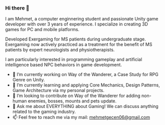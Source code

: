 ### Hi there 👋

I am Mehmet, a computer enginnering student and passionate Unity game developer with over 3 years of experience. I specialize in creating 3D games for PC and mobile platforms.

Developed Exergaming for MS patients during undergraduate stage. Exergaming now actively practiced as a treatment for the benefit of MS patients by expert neurologists and physiotherapists.

I am particularly interested in programming gameplay and artificial intelligence based NPC behaviors in game development.

- 🔭 I’m currently working on Way of the Wanderer, a Case Study for RPG Genre on Unity.
- 🌱 I’m currently learning and applying Core Mechanics, Design Patterns, Game Architecture via my personal projects.
- 👯 I’m looking to contribute on Way of the Wanderer for adding non-human enemies, bosses, mounts and pets update.
- 💬 Ask me about EVERYTHING about Gaming! We can discuss anything related to the gaming industry.
- 📫 Feel free to reach me via my mail: mehmetgecen06@gmail.com


<!--
**mehmetgecen/mehmetgecen** is a ✨ _special_ ✨ repository because its `README.md` (this file) appears on your GitHub profile.

Here are some ideas to get you started:




- 🤔 I’m looking for help with ...


- 😄 Pronouns: ...
- ⚡ Fun fact: ...
-->
